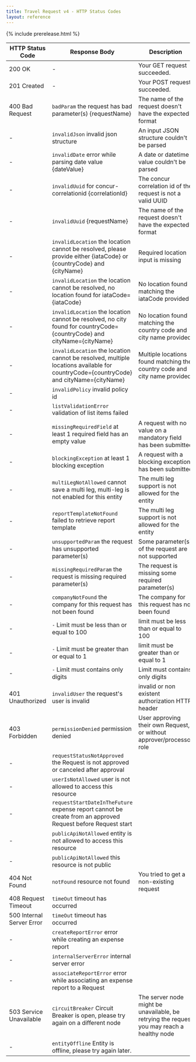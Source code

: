 ```yaml
---
title: Travel Request v4 - HTTP Status Codes
layout: reference
---
```


{% include prerelease.html %}

HTTP Status Code|Response Body|Description|Wrong input example
---|---|---|---
200 OK|-|Your GET request succeeded.|-
201 Created|-|Your POST request succeeded.|-
400 Bad Request|`badParam` the request has bad parameter(s) {requestName}|The name of the request doesn't have the expected format|POST travelrequest/v4/requests -d {"requestName":"test"}
-|`invalidJson` invalid json structure|An input JSON structure couldn't be parsed|POST travelrequest/v4/requests -d {name:"test"}
-|`invalidDate` error while parsing date value {dateValue}|A date or datetime value couldn't be parsed|POST travelrequest/v4/requests -d {"startDate":"2017-01"}
-|`invalidUuid` for concur-correlationid {correlationId}|The concur correlation id of the request is not a valid UUID|
-|`invalidUuid` {requestName}|The name of the request doesn't have the expected format|GET travelrequest/v4/requests/123
-|`invalidLocation` the location cannot be resolved, please provide either {iataCode} or {countryCode} and {cityName}|Required location input is missing|POST travelrequest/v4/requests -d {"mainDestination": {"city":"Paris"}}
-|`invalidLocation` the location cannot be resolved, no location found for iataCode={iataCode}|No location found matching the iataCode provided|
-|`invalidLocation` the location cannot be resolved, no city found for countryCode={countryCode} and cityName={cityName}|No location found matching the country code and city name provided|
-|`invalidLocation` the location cannot be resolved, multiple locations available for countryCode={countryCode} and cityName={cityName}|Multiple locations found matching the country code and city name provided|
-|`invalidPolicy` invalid policy id||POST travelrequest/v4/requests -d {"policy": {"id":"ABC"}} where ABC is not a valid policy for the current user
-|`listValidationError` validation of list items failed||POST travelrequest/v4/requests -d {"custom1":{"code":"CONCUR"}} where CONCUR is not a valid value for the field custom1
-|`missingRequiredField` at least 1 required field has an empty value|A request with no value on a mandatory field has been submitted|
-|`blockingException` at least 1 blocking exception|A request with a blocking exception has been submitted|
-|`multiLegNotAllowed` cannot save a multi leg, multi-leg is not enabled for this entity|The multi leg support is not allowed for the entity|
-|`reportTemplateNotFound` failed to retrieve report template|The multi leg support is not allowed for the entity|
-|`unsupportedParam` the request has unsupported parameter(s)|Some parameter(s) of the request are not supported|
-|`missingRequiredParam` the request is missing required parameter(s)|The request is missing some required parameter(s)|
-|`companyNotFound` the company for this request has not been found|The company for this request has not been found|
-|`-` Limit must be less than or equal to 100|limit must be less than or equal to 100|
-|`-` Limit must be greater than or equal to 1|limit must be greater than or equal to 1|
-|`-` Limit must contains only digits|Limit must contains only digits|
401 Unauthorized|`invalidUser` the request's user is invalid|invalid or non existent authorization HTTP header|
403 Forbidden|`permissionDenied` permission denied|User approving their own Request, or without approver/processor role|
-|`requestStatusNotApproved` the Request is not approved or canceled after approval||
-|`userIsNotAllowed` user is not allowed to access this resource||
-|`requestStartDateInTheFuture` expense report cannot be create from an approved Request before Request start||
-|`publicApiNotAllowed` entity is not allowed to access this resource||
-|`publicApiNotAllowed` this resource is not public||
404 Not Found|`notFound` resource not found|You tried to get a non-existing request|GET travelrequest/v4/requests/AAAAAAAAAAAAAAAAAAAAAAAAAAAAAAAA
408 Request Timeout|`timeOut` timeout has occurred||
500 Internal Server Error|`timeOut` timeout has occurred||
-|`createReportError` error while creating an expense report||
-|`internalServerError` internal server error||
-|`associateReportError` error while associating an expense report to a Request||
503 Service Unavailable|`circuitBreaker` Circuit Breaker is open, please try again on a different node|The server node might be unavailable, be retrying the request you may reach a healthy node|
-|`entityOffline` Entity is offline, please try again later.||
